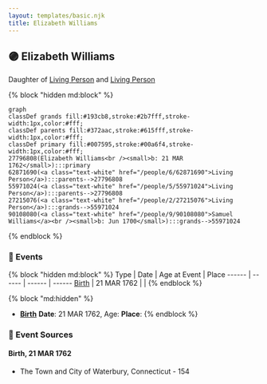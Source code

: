 ```yaml
---
layout: templates/basic.njk
title: Elizabeth Williams
---
```

## 🟣 Elizabeth Williams

Daughter of [Living Person](/people/5/55971024) and [Living Person](/people/6/62871690)

{% block "hidden md:block" %}
```mermaid
graph
classDef grands fill:#193cb8,stroke:#2b7fff,stroke-width:1px,color:#fff;
classDef parents fill:#372aac,stroke:#615fff,stroke-width:1px,color:#fff;
classDef primary fill:#007595,stroke:#00a6f4,stroke-width:1px,color:#fff;
27796808(Elizabeth Williams<br /><small>b: 21 MAR 1762</small>):::primary
62871690(<a class="text-white" href="/people/6/62871690">Living Person</a>):::parents-->27796808
55971024(<a class="text-white" href="/people/5/55971024">Living Person</a>):::parents-->27796808
27215076(<a class="text-white" href="/people/2/27215076">Living Person</a>):::grands-->55971024
90108080(<a class="text-white" href="/people/9/90108080">Samuel Williams</a><br /><small>b: Jun 1700</small>):::grands-->55971024
```
{% endblock %}

### 📆 Events

{% block "hidden md:block" %}
Type | Date | Age at Event | Place
------ | ------ | ------ | ------
[Birth](#event-event-2) | 21 MAR 1762 |  |
{% endblock %}

{% block "md:hidden" %}
- **[Birth](#event-event-2)**
**Date**: 21 MAR 1762, Age:
**Place**:
{% endblock %}

### 📰 Event Sources

#### <a id="event-event-2"></a> Birth, 21 MAR 1762
* The Town and City of Waterbury, Connecticut  - 154